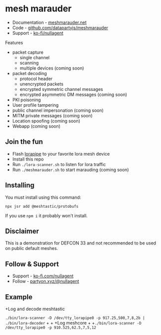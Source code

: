 # mesh marauder

 * Documentation - [meshmarauder.net](https://meshmarauder.net)
 * Code - [github.com/datapartyjs/meshmarauder](https://github.com/datapartyjs/meshmarauder)
 * Support - [ko-fi/nullagent](https://ko-fi.com/nullagent)

Features

 - packet capture
   * single channel
   * scanning
   * multiple devices (coming soon)
 - packet decoding
   * protocol header
   * unencrypted packets
   * encrypted symmetric channel messages
   * encrypted asymmetric DM messages (coming soon)
 - PKI poisoning
 - User profile tampering
 - public channel impersonation (coming soon)
 - MITM private messages (coming soon)
 - Location spoofing (coming soon)
 - Webapp (coming soon)

## Join the fun

 * Flash [lorapipe](https://github.com/datapartyjs/lorapipe/) to your favorite lora mesh device
 * Install this repo
 * Run `./lora-scanner.sh` to listen for lora traffic
 * Run `./meshmarauder.sh` to start marauding (coming soon)

## Installing

You must install using this command:

`npx jsr add @meshtastic/protobufs`

If you use `npm i` it probably won't install.

## Disclaimer

This is a demonstration for DEFCON 33 and not recommended to be used on public default meshes.

## Follow & Support

 * Support - [ko-fi.com/nullagent](https://ko-fi.com/nullagent)
 * Follow - [partyon.xyz/@nullagent](https://partyon.xyz/@nullagent)

## Example


+Log and decode meshtastic
 
 `./bin/lora-scanner -D /dev/tty_lorapipe0 -p 917.25,500,7,8,2b | ./bin/lora-decoder`
+
+
+Log meshcore
+
+`./bin/lora-scanner -D /dev/tty_lorapipe0 -p 910.525,62.5,7,5,12`

